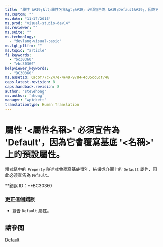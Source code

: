 ```yaml
---
title: "屬性 &#39;&lt;屬性名稱&gt;&#39; 必須宣告為 &#39;Default&#39;，因為它會覆寫基底 &#39;&lt;名稱&gt;&#39; 上的預設屬性。 | Microsoft Docs"
ms.custom: ""
ms.date: "11/17/2016"
ms.prod: "visual-studio-dev14"
ms.reviewer: ""
ms.suite: ""
ms.technology: 
  - "devlang-visual-basic"
ms.tgt_pltfrm: ""
ms.topic: "article"
f1_keywords: 
  - "bc30360"
  - "vbc30360"
helpviewer_keywords: 
  - "BC30360"
ms.assetid: 6acbf77c-247e-4e49-9784-4c05cc0df748
caps.latest.revision: 8
caps.handback.revision: 8
author: "stevehoag"
ms.author: "shoag"
manager: "wpickett"
translationtype: Human Translation
---
```

# 屬性 &#39;&lt;屬性名稱&gt;&#39; 必須宣告為 &#39;Default&#39;，因為它會覆寫基底 &#39;&lt;名稱&gt;&#39; 上的預設屬性。
程式碼中的 `Property` 陳述式會覆寫基底類別、結構或介面上的 `Default` 屬性，因此必須宣告為 `Default`。  
  
 **錯誤 ID︰**BC30360  
  
### 更正這個錯誤  
  
-   宣告 `Default` 屬性。  
  
## 請參閱  
 [Default](../../visual-basic/language-reference/modifiers/default.md)